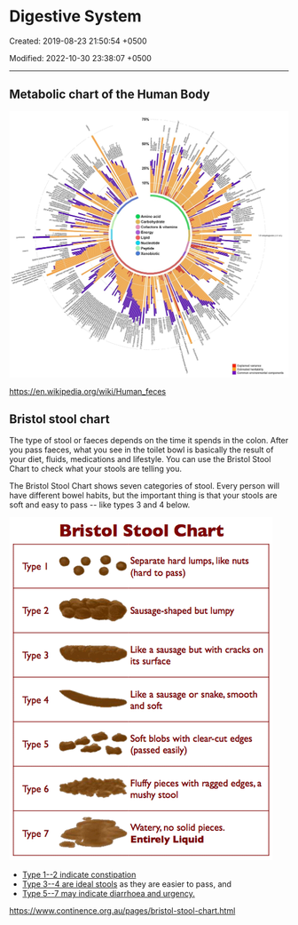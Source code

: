 # Digestive System

Created: 2019-08-23 21:50:54 +0500

Modified: 2022-10-30 23:38:07 +0500

---

## Metabolic chart of the Human Body

![image](media/Digestive-System-image1.jpg)

<https://en.wikipedia.org/wiki/Human_feces>

## Bristol stool chart

The type of stool or faeces depends on the time it spends in the colon. After you pass faeces, what you see in the toilet bowl is basically the result of your diet, fluids, medications and lifestyle. You can use the Bristol Stool Chart to check what your stools are telling you.

The Bristol Stool Chart shows seven categories of stool. Every person will have different bowel habits, but the important thing is that your stools are soft and easy to pass -- like types 3 and 4 below.

![image](media/Digestive-System-image2.gif)

- [Type 1--2 indicate constipation](https://www.continence.org.au/pages/constipation.html)
- [Type 3--4 are ideal stools](https://www.continence.org.au/pages/about-your-bowel.html) as they are easier to pass, and
- [Type 5--7 may indicate diarrhoea and urgency.](https://www.continence.org.au/pages/diarrhoea.html)

<https://www.continence.org.au/pages/bristol-stool-chart.html>

